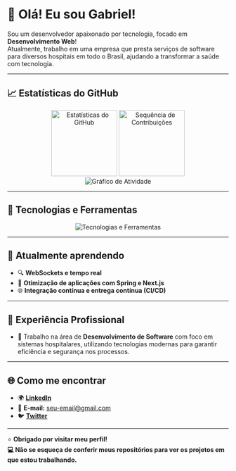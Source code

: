 # 👋 Olá! Eu sou Gabriel!

Sou um desenvolvedor apaixonado por tecnologia, focado em **Desenvolvimento Web**!  
Atualmente, trabalho em uma empresa que presta serviços de software para diversos hospitais em todo o Brasil, ajudando a transformar a saúde com tecnologia.

---

## 📈 Estatísticas do GitHub
<div align="center">
  <img src="https://github-readme-stats.vercel.app/api?username=GabrielAlbanez&show_icons=true&theme=radical" alt="Estatísticas do GitHub" height="150">
  <img src="https://github-readme-streak-stats.herokuapp.com/?user=GabrielAlbanez&theme=radical" alt="Sequência de Contribuições" height="150">
</div>

<div align="center">
  <img src="https://github-readme-activity-graph.vercel.app/graph?username=GabrielAlbanez&theme=github" alt="Gráfico de Atividade">
</div>

---

## 🔧 Tecnologias e Ferramentas

<div align="center">
  <img src="https://skillicons.dev/icons?i=python,java,javascript,react,nextjs,tailwind,spring,postgresql,docker,git,postman,websocket&theme=dark" alt="Tecnologias e Ferramentas">
</div>

---

## 🌱 Atualmente aprendendo
- 🔍 **WebSockets e tempo real**  
- 🚀 **Otimização de aplicações com Spring e Next.js**  
- 🌐 **Integração contínua e entrega contínua (CI/CD)**  

---

## 💼 Experiência Profissional
- 🏢 Trabalho na área de **Desenvolvimento de Software** com foco em sistemas hospitalares, utilizando tecnologias modernas para garantir eficiência e segurança nos processos.

---

## 🌐 Como me encontrar

- 🌍 [**LinkedIn**](https://www.linkedin.com/in/seu-perfil)  
- 📧 **E-mail:** [seu-email@gmail.com](mailto:seu-email@gmail.com)  
- 🐦 [**Twitter**](https://twitter.com/seu-perfil)  

---

⭐ **Obrigado por visitar meu perfil!**  
**💻 Não se esqueça de conferir meus repositórios para ver os projetos em que estou trabalhando.**
